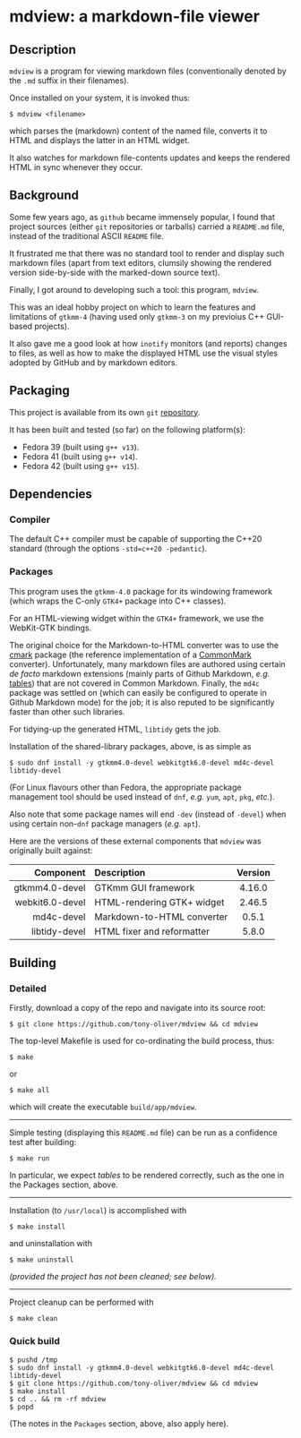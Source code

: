 # mdview: a markdown-file viewer

## Description

`mdview` is a program for viewing markdown files (conventionally denoted by the `.md` suffix in their filenames).

Once installed on your system, it is invoked thus:

```
$ mdview <filename>
```

which parses the (markdown) content of the named file, converts it to HTML and displays the latter in an HTML widget.

It also watches for markdown file-contents updates and keeps the rendered HTML in sync whenever they occur.

## Background

Some few years ago, as `github` became immensely popular, I found that project sources (either `git` repositories or
tarballs) carried a `README.md` file, instead of the traditional ASCII `README` file.

It frustrated me that there was no standard tool to render and display such markdown files (apart from text editors,
clumsily showing the rendered version side-by-side with the marked-down source text).

Finally, I got around to developing such a tool: this program, `mdview`.

This was an ideal hobby project on which to learn the features and limitations of `gtkmm-4`
(having used only `gtkmm-3` on my previoius C++ GUI-based projects).

It also gave me a good look at how `inotify` monitors (and reports) changes to files, as well as
how to make the displayed HTML use the visual styles adopted by GitHub and by markdown editors.

## Packaging

This project is available from its own `git` [repository](https://github.com/tony-oliver/mdview).

It has been built and tested (so far) on the following platform(s):

* Fedora 39 (built using `g++ v13`).
* Fedora 41 (built using `g++ v14`).
* Fedora 42 (built using `g++ v15`).

## Dependencies

### Compiler

The default C++ compiler must be capable of supporting the C++20 standard
(through the options ``-std=c++20 -pedantic``).

### Packages

This program uses the `gtkmm-4.0` package for its windowing framework (which wraps the C-only `GTK4+` package into C++ classes). 

For an HTML-viewing widget within the `GTK4+` framework, we use the WebKit-GTK bindings.

The original choice for the Markdown-to-HTML converter was to use the [cmark](https://github.com/commonmark/cmark) package
(the reference implementation of a [CommonMark](https://commonmark.org) converter).
Unfortunately, many markdown files are authored using certain *de facto* markdown extensions (mainly parts of Github Markdown, *e.g.*
[tables](https://docs.github.com/en/get-started/writing-on-github/working-with-advanced-formatting/organizing-information-with-tables))
that are not covered in Common Markdown.
Finally, the `md4c` package was settled on (which can easily be configured to operate in Github Markdown mode) for the job;
it is also reputed to be significantly faster than other such libraries.

For tidying-up the generated HTML, `libtidy` gets the job.

Installation of the shared-library packages, above, is as simple as

```
$ sudo dnf install -y gtkmm4.0-devel webkitgtk6.0-devel md4c-devel libtidy-devel
```

(For Linux flavours other than Fedora, the appropriate package management tool should be used
instead of `dnf`, *e.g.* `yum`, `apt`, `pkg`, *etc.*).

Also note that some package names will end `-dev` (instead of `-devel`) when using certain
non-`dnf` package managers (*e.g.* `apt`).

Here are the versions of these external components that `mdview` was originally built against:

| Component 		| Description 					| Version
| ----------------: | :---------------------------- | :-----: 
| gtkmm4.0-devel	| GTKmm GUI framework			| 4.16.0
| webkit6.0-devel 	| HTML-rendering GTK+ widget	| 2.46.5
| md4c-devel 		| Markdown-to-HTML converter	| 0.5.1
| libtidy-devel 	| HTML fixer and reformatter	| 5.8.0

## Building

### Detailed

Firstly, download a copy of the repo and navigate into its source root:

```
$ git clone https://github.com/tony-oliver/mdview && cd mdview
```

The top-level Makefile is used for co-ordinating the build process, thus:

```
$ make
```

or

```
$ make all
```

which will create the executable `build/app/mdview`.

---

Simple testing (displaying this `README.md` file) can be run as a confidence test after building:

```
$ make run
```

In particular, we expect *tables* to be rendered correctly, such as the one
in the Packages section, above.

---

Installation (to `/usr/local`) is accomplished with

```
$ make install
```

and uninstallation with

```
$ make uninstall
```

*(provided the project has not been cleaned; see below).*
 
---

Project cleanup can be performed with

```
$ make clean
```

### Quick build

```
$ pushd /tmp
$ sudo dnf install -y gtkmm4.0-devel webkitgtk6.0-devel md4c-devel libtidy-devel
$ git clone https://github.com/tony-oliver/mdview && cd mdview
$ make install
$ cd .. && rm -rf mdview
$ popd
```

(The notes in the `Packages` section, above, also apply here).

